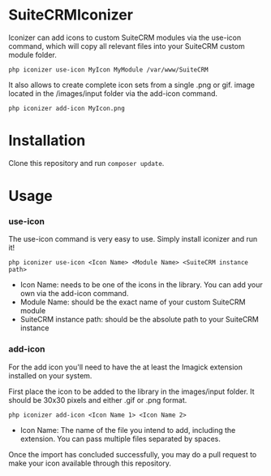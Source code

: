 # SuiteCRMIconizer

Iconizer can add icons to custom SuiteCRM modules via the use-icon command, 
which will copy all relevant files into your SuiteCRM custom module folder.

`php iconizer use-icon MyIcon MyModule /var/www/SuiteCRM`

It also allows to create complete icon sets from a single .png or gif. image 
located in the /images/input folder via the add-icon command.

`php iconizer add-icon MyIcon.png`

# Installation

Clone this repository and run `composer update`.

# Usage

### use-icon

The use-icon command is very easy to use. Simply install iconizer and run it!

`php iconizer use-icon <Icon Name> <Module Name> <SuiteCRM instance path>`

- Icon Name: needs to be one of the icons in the library. You can add your own via
the add-icon command.
- Module Name: should be the exact name of your custom SuiteCRM module
- SuiteCRM instance path: should be the absolute path to your SuiteCRM instance

### add-icon

For the add icon you'll need to have the at least the Imagick extension installed
on your system.

First place the icon to be added to the library in the images/input folder.
It should be 30x30 pixels and either .gif or .png format.

`php iconizer add-icon <Icon Name 1> <Icon Name 2>`

- Icon Name: The name of the file you intend to add, including the extension. You
can pass multiple files separated by spaces.

Once the import has concluded successfully, you may do a pull request to make your
icon available through this repository.

